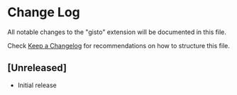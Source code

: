 # Change Log

All notable changes to the "gisto" extension will be documented in this file.

Check [Keep a Changelog](http://keepachangelog.com/) for recommendations on how to structure this file.

## [Unreleased]

- Initial release